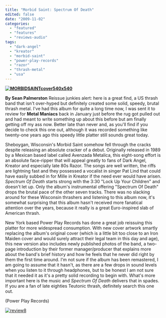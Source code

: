```yaml
---
title: "Morbid Saint: Spectrum Of Death"
edited: false
date: "2009-11-02"
categories:
  - "featured"
  - "features"
  - "reviews-audio"
tags:
  - "dark-angel"
  - "kreator"
  - "morbid-saint"
  - "power-play-records"
  - "razor"
  - "thrash-metal"
  - "usa"
---
```


**[![MORBIDSAINTcover540x540](http://www.hellbound.ca/wp-content/uploads/2009/11/MORBIDSAINTcover540x540-300x300.jpg "MORBIDSAINTcover540x540")](http://www.hellbound.ca/wp-content/uploads/2009/11/MORBIDSAINTcover540x540.jpg)**

**By Sean Palmerston** Reissue junkies alert: here is a great find, a US thrash band that isn't over-hyped but definitely created some solid, speedy, brutal thrash metal. I've had this album for quite a long time now, I was sent it to review for **Metal Maniacs** back in January just before the rug got pulled out and had meant to write something up about this before but am finally getting off my ass now. Better late than never and, as you'll find if you decide to check this one out, although it was recorded something like twenty-one years ago this speedy little platter still sounds great today.

Sheboygan, Wisconsin's Morbid Saint somehow fell through the cracks despite releasing an absolute cracker of a debut. Originally released in 1989 by a Mexican based label called Avenzada Metalica, this eight-song effort is an absolute face-ripper that will appeal greatly to fans of Dark Angel, Kreator and especially late 80s Razor. The songs are well written, the riffs are lightning fast and they possessed a vocalist in singer Pat Lind that could have easily subbed in for Mille in Kreator if the need ever would have arisen. _Spectrum Of Death_ starts strong with the 3:30 "Lock Up Your Children" and doesn't let up. Only the album's instrumental offering "Spectrum Of Death" drops the brutal pace of the other seven tracks. There was no slacking around for these Wisconsin thrashers and listening to this album now, it's somewhat surprising that this album hasn't received more fanatical attention over the years, because it really is a great Euro-inspired slab of American thrash.

New York based Power Play Records has done a great job reissuing this platter for more widespread consumption. With new cover artwork smartly replacing the album's original cover (which is a little bit too close to an Iron Maiden cover and would surely attract their legal team in this day and age), this new version also includes newly published photos of the band, a two-page introduction by their former manager/producer that explains more about the band's brief history and how he feels that he never did right by them the first time around. I'm not sure if the album has been remastered, I am going to assume that it hasn't, as there are a few drops in sound levels when you listen to it through headphones, but to be honest I am not sure that it needed it as it's a pretty solid recording to begin with. What's more important here is the music and _Spectrum Of Death_ delivers that in spades. If you are a fan of late eighties Teutonic thrash, definitely search this one out.

(Power Play Records)

[![review8](http://www.hellbound.ca/wp-content/uploads/2009/07/review8.png "review8")](http://www.hellbound.ca/wp-content/uploads/2009/07/review8.png)
